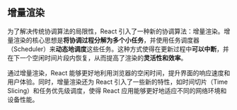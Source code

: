 ## 增量渲染

为了解决传统协调算法的局限性，React 引入了一种新的协调算法：增量渲染。增量渲染的核心思想是**将协调过程分解为多个小任务**，并使用任务调度器（Scheduler）来**动态地调度**这些任务。这种方式使得在更新过程中**可以中断**，并在下一个空闲时间片段内恢复，从而提高了渲染的**灵活性和效率**。

通过增量渲染，React 能够更好地利用浏览器的空闲时间，提升界面的响应速度和用户体验。同时，增量渲染还为 React 引入了一些新的特性，如时间切片（Time Slicing）和任务优先级调度，使得 React 应用能够更好地适应不同的网络环境和设备性能。
